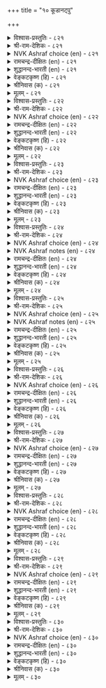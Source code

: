 +++
title = "१० कूडानट्पु"

+++


<details><summary>विश्वास-प्रस्तुतिः - ८२१</summary>

सीरिडम् काणिन् ऎऱिदऱ्कुप् पट् टडै  
नेरा निरन्दवर् नट्पु।       ८२१
</details>

<details><summary>श्री-राम-देशिकः - ८२१</summary>

अधिकारः ८३. आन्तरस्नेहशून्यता  
हार्दस्नेहविहीनस्य बाह्यस्नेहं वितन्वतः ।  
मैत्री भग्ना भवेत् स्वर्णमयःखण्डगतं यथा ॥ ८२१॥
</details>

<details><summary>NVK Ashraf choice (en) - ८२१</summary>

०८२१
Posing friends treat you like an anvil
To strike you at the opportune time. *
(S.M. Diaz), (K. Krishnaswamy & Vijaya Ramkumar)
</details>

<details><summary>रामचन्द्र-दीक्षितः (en) - ८२१</summary>

821 cīrviṭam kāṇiṉ eṟitaṟkup paṭṭaṭai  
nērā nirantavar naṭpu.

821\. Friendship of the wicked is but a pretext to stab you cunningly in an unwary mood.  
</details>

<details><summary>शुद्धानन्द-भारती (en) - ८२१</summary>

1\. சீரிடம் காணின் எறிதற்குப் பட்டடை  
நேரா நிரந்தவர் நட்பு.  
The friendship by an enemy shown  
Is anvil in time, to strike you down.        821  
</details>

<details><summary>वेङ्कटकृष्ण (हि) - ८२१</summary>

821
अंतरंग मैत्री नहीं, पर केवल बहिरंग ।  
अवसर पा वह पीटती, पकड़ निहाई ढ़ंग ।  
</details>

<details><summary>श्रीनिवास (क) - ८२१</summary>

821. मनःपूर्वकवागि अल्लदॆ केवल तोरिकॆगॆ हॊन्दिकॊण्डवर स्नेहवु समय बन्दाग आपत्तु तरुव बलिगल्लागुवुदु.

</details>

<details><summary>मूलम् - ८२१</summary>

सीरिडम् काणिन् ऎऱिदऱ्कुप् पट् टडै  
नेरा निरन्दवर् नट्पु।       ८२१
</details>

<details><summary>विश्वास-प्रस्तुतिः - ८२२</summary>

इनम्बोण्ड्रु इनमल्लार् केण्मै मगळिर्  
मनम्बोल वेऱु पडुम्।       ८२२
</details>

<details><summary>श्री-राम-देशिकः - ८२२</summary>

चित्ते सौहार्दहीनस्य मित्रवन्नटतो बहिः ।  
सौहार्दमङ्गनाचित्तसमं परिणतं भवेत् ॥ ८२२॥
</details>

<details><summary>NVK Ashraf choice (en) - ८२२</summary>

०८२२
Fickle as a woman's heart is the friendship of those
Who act like friends.
(P.S. Sundaram), (N.V.K. Ashraf)
</details>

<details><summary>रामचन्द्र-दीक्षितः (en) - ८२२</summary>

822 iṉampōṉṟu iṉamallār kēṇmai makaḷir  
maṉampōla vēṟu paṭum.

822\. Inconstant as the heart of a woman is the false friendship of seeming friends.  
</details>

<details><summary>शुद्धानन्द-भारती (en) - ८२२</summary>

2\. இனம்போன்று இனமல்லார் கேண்மை மகளிர்  
மனம்போல வேறு படும்.  
Who pretend kinship but are not  
Their friendship's fickle like woman's heart.        822  
</details>

<details><summary>वेङ्कटकृष्ण (हि) - ८२२</summary>

822
बन्धु सदृश पर बन्धु नहिं, उनकी मैत्री-बान ।  
है परिवर्तनशील ही, नारी-चित्त समान ॥
</details>

<details><summary>श्रीनिवास (क) - ८२२</summary>

822. स्नेहितरन्तॆ तोरिसिकॊण्डु, स्नेहितरागदिरुववर गॆळॆतनवु, हॆङ्गसर मनस्सिनन्तॆ, हॊरगॊन्दु ऒळगॊन्दु आगिरुवुदु.

</details>

<details><summary>मूलम् - ८२२</summary>

इनम्बोण्ड्रु इनमल्लार् केण्मै मगळिर्  
मनम्बोल वेऱु पडुम्।       ८२२
</details>

<details><summary>विश्वास-प्रस्तुतिः - ८२३</summary>

पलनल्ल कट्रक् कडैत्तु मननल्लर्  
आगुदल् माणार्क् करिदु।      ८२३
</details>

<details><summary>श्री-राम-देशिकः - ८२३</summary>

अधीतेष्वपि शास्त्रेषु हार्दमैत्र्या प्रवर्तनम् ।  
नैव साध्यं भवेत्तेषां ये भवन्ति विरोधिनः ॥ ८२३॥
</details>

<details><summary>NVK Ashraf choice (en) - ८२३</summary>

०८२३
Hard for the ignoble to be good-hearted,
No matter how well educated they are. *
(M.S. Poornalingam Pillai)
</details>

<details><summary>रामचन्द्र-दीक्षितः (en) - ८२३</summary>

823 palanalla kaṟṟak kaṭaittum maṉanallar  
ākutal māṇārkku aritu.

823\. A wicked heart never mellows with learning.  
</details>

<details><summary>शुद्धानन्द-भारती (en) - ८२३</summary>

3\. பலநல்ல கற்றக் கடைத்தும் மனம்நல்லர்  
ஆகுதல் மாணார்க்கு அரிது.  
They may be vast in good studies  
But heartfelt-love is hard for foes.        823  
</details>

<details><summary>वेङ्कटकृष्ण (हि) - ८२३</summary>

823
सद्‍ग्रंथों का अध्ययन, यद्यपि किया अनेक ।  
शत्रु कभी होंगे नहीं, स्नेह-मना सविवेक ॥
</details>

<details><summary>श्रीनिवास (क) - ८२३</summary>

823. हलवु ऒळॆय ग्रन्थगळन्नु ओदिकॊण्डु विद्यावन्तरागिद्दरू मनस्सिनल्लि ऒळ्ळॆयवरागिरुवुदु, अल्प मनस्करिगॆ (हगॆगळिगॆ) असाध्य.

</details>

<details><summary>मूलम् - ८२३</summary>

पलनल्ल कट्रक् कडैत्तु मननल्लर्  
आगुदल् माणार्क् करिदु।      ८२३
</details>

<details><summary>विश्वास-प्रस्तुतिः - ८२४</summary>

मुगत्तिन् इनिय नगाअ अगत्तिन्ना  
वञ्जरै अञ्जप् पडुम्।       ८२४
</details>

<details><summary>श्री-राम-देशिकः - ८२४</summary>

बहिर्हास्यमुखो भूत्वा चित्ते द्रोहं चिकीर्षतः ।  
वञ्चकस्य तु सौहर्दं दूरे कुरु भयान्वितः ॥ ८२४॥
</details>

<details><summary>NVK Ashraf choice (en) - ८२४</summary>

०८२४
Beware of those deceits who, with a smiling face,
Conceal bitterness in their hearts.
(N.V.K. Ashraf)
</details>

<details><summary>NVK Ashraf notes (en) - ८२४</summary>

८२४. Compare with ७८६. "A smiling face alone makes no friendship, but the heart should also smile with the face." * - (V. Ramasamy)
</details>

<details><summary>रामचन्द्र-दीक्षितः (en) - ८२४</summary>

824 mukattiṉ iṉiya nakāa akattuiṉṉā  
vañcarai añcap paṭum.

824\. Fear those who smile and smile but are villainy at heart.  
</details>

<details><summary>शुद्धानन्द-भारती (en) - ८२४</summary>

4\. முகத்தின் இனிய நகாஅ அகத்தின்னா  
வஞ்சரை அஞ்சப் படும்.  
Fear foes whose face has winning smiles  
Whose heart is full of cunning guiles.        824  
</details>

<details><summary>वेङ्कटकृष्ण (हि) - ८२४</summary>

824
मुख पर मधुर हँसी सहित, हृदय वैर से पूर ।  
ऐसे लोगों से डरो, ये हैं वंचक कूर ॥
</details>

<details><summary>श्रीनिवास (क) - ८२४</summary>

824. कण्डाग मुखदल्लि स्नेहद नगॆ सूसुत्त हृदयदल्लि कॆट्टद्दन्नु ऎणिसुव वञ्चकरन्नु कण्डु हॆदरि दूरविरबेकु.

</details>

<details><summary>मूलम् - ८२४</summary>

मुगत्तिन् इनिय नगाअ अगत्तिन्ना  
वञ्जरै अञ्जप् पडुम्।       ८२४
</details>

<details><summary>विश्वास-प्रस्तुतिः - ८२५</summary>

मनत्तिन् अमैया तवरै ऎनैत्तॊण्ड्रुम्  
सॊल्लिनाल् तेऱऱ्पाट्रु अण्ड्रु।      ८२५
</details>

<details><summary>श्री-राम-देशिकः - ८२५</summary>

कृत्वान्यभावं मनसि स्नेहमाचरतो बहिः ।  
श्रुत्वा वार्तां च कार्येषु प्रवृत्तिर्न वरा मता ॥ ८२५॥
</details>

<details><summary>NVK Ashraf choice (en) - ८२५</summary>

०८२५
Trust not the mere words of those
Whose minds don't agree with us. *
(P.S. Sundaram)
</details>

<details><summary>NVK Ashraf notes (en) - ८२५</summary>

८२५: A short and crisp translation but not close to original: "When minds do not agree don't trust mere words" - (P.S. Sundaram)
</details>

<details><summary>रामचन्द्र-दीक्षितः (en) - ८२५</summary>

825 maṉattiṉ amaiyā tavarai eṉaittoṉṟum  
colliṉāl tēṟaṟpāṟṟu aṉṟu.

825\. It is impossible to convince those whose minds do not agree.  
</details>

<details><summary>शुद्धानन्द-भारती (en) - ८२५</summary>

5\. மனத்தின் அமையா தவரை எனைத்தொன்றும்  
சொல்லினால் தேறற்பாற்று அன்று.  
Do not trust in what they tell  
Whose mind with your mind goes ill.        825  
</details>

<details><summary>वेङ्कटकृष्ण (हि) - ८२५</summary>

825
जिससे मन मिलता नहीं, उसका सुन वच मात्र ।  
किसी विषय में मत समझ, उसे भरोसा पात्र ॥
</details>

<details><summary>श्रीनिवास (क) - ८२५</summary>

825. तम्मॊडनॆ मनस्सिनल्लि हॊन्दाणिकॆ इल्लदवर यावॊन्दु मातिनल्लू विश्वासविडकूडदु.

</details>

<details><summary>मूलम् - ८२५</summary>

मनत्तिन् अमैया तवरै ऎनैत्तॊण्ड्रुम्  
सॊल्लिनाल् तेऱऱ्पाट्रु अण्ड्रु।      ८२५
</details>

<details><summary>विश्वास-प्रस्तुतिः - ८२६</summary>

नट्टार्बोल् नल्लवै सॊल्लिनुम् ऒट्टार्सॊल्  
ऒल्लै उणरप् पडुम्।       ८२६
</details>

<details><summary>श्री-राम-देशिकः - ८२६</summary>

विरोधिनो मित्रसमं हितं वाक्यं ब्रुवन्तु वा ।  
अथापि तद्वचोभङ्ग्या तत्त्वं ज्ञायेत शीघ्रतः ॥ ८२६॥
</details>

<details><summary>NVK Ashraf choice (en) - ८२६</summary>

०८२६
A foe's words though seem friendly and good
Can be read at once. *
(P.S. Sundaram)
</details>

<details><summary>रामचन्द्र-दीक्षितः (en) - ८२६</summary>

826 naṭṭārpōl nallavai colliṉum oṭṭārcol  
ollai uṇarap paṭum.

826\. Of what avail are the friendly words of your foe?  
</details>

<details><summary>शुद्धानन्द-भारती (en) - ८२६</summary>

6\. நட்டார்போல் நல்லவை சொல்லினும் ஒட்டார்சொல்  
ஒல்லை உணரப் படும்.  
The words of foes is quickly seen  
Though they speak like friends in fine.        826  
</details>

<details><summary>वेङ्कटकृष्ण (हि) - ८२६</summary>

826
यद्यपि बोलें मित्र सम, हितकर वचन गढ़ंत ।  
शत्रु-वचन की व्यर्थता, होती प्रकट तुरंत ॥
</details>

<details><summary>श्रीनिवास (क) - ८२६</summary>

826. हगॆगळ मातु, स्नेहितर मातिनन्तॆ ऒळ्ळॆयुदन्ने हेळिदरू अदरल्लिरुव केडिन दनि, कूडले बयलागुत्तदॆ.

</details>

<details><summary>मूलम् - ८२६</summary>

नट्टार्बोल् नल्लवै सॊल्लिनुम् ऒट्टार्सॊल्  
ऒल्लै उणरप् पडुम्।       ८२६
</details>

<details><summary>विश्वास-प्रस्तुतिः - ८२७</summary>

सॊल्वणक्कम् ऒन्नार्गण् कॊळ्ळऱ्क विल्वणक्कम्  
तीङ्गु कुऱित्तमै यान्।      ८२७
</details>

<details><summary>श्री-राम-देशिकः - ८२७</summary>

प्राप्यापि नम्रतां चापः स्वभावाद् दुःखदो यथा ।  
विनयाढ्यं शत्रुवाक्यं तथानर्थकरं भवेत् ॥ ८२७॥
</details>

<details><summary>NVK Ashraf choice (en) - ८२७</summary>

०८२७
Trust not the bowing speech of your foe.
A bending bow is a sign of imminent danger.
(P.S. Sundaram), (N.V.K. Ashraf)
</details>

<details><summary>रामचन्द्र-दीक्षितः (en) - ८२७</summary>

827 colvaṇakkam oṉṉārkaṇ koḷḷaṟka vilvaṇakkam  
tīṅku kuṟittamai yāṉ.

827\. Do not trust the seeming humility of the enemy’s speech for the bow bends only to do harm.  
</details>

<details><summary>शुद्धानन्द-भारती (en) - ८२७</summary>

7\. சொல்வணக்கம் ஒன்னார்கண் கொள்ளற்க வில்வணக்கம்  
தீங்கு குறித்தமை யான்.  
Trust not the humble words of foes  
Danger darts from bending bows.        827  
</details>

<details><summary>वेङ्कटकृष्ण (हि) - ८२७</summary>

827
सूचक है आपत्ति का, धनुष नमन की बान ।  
सो रिपु-वचन-विनम्रता, निज हितकर मत जान ॥
</details>

<details><summary>श्रीनिवास (क) - ८२७</summary>

827. बिल्लिन डॊङ्कु अथवा बागुविकॆयु इन्नॊब्बर प्राणवन्नु तॆगॆयुवुदरिन्द कॆट्टद्दने सूचिसुवुदु; अदरन्तॆ, ऒल्लदवर मातिन वॆनय (डॊङ्कु) कूड; अदन्न्य् स्वीकरिसबारदु.

</details>

<details><summary>मूलम् - ८२७</summary>

सॊल्वणक्कम् ऒन्नार्गण् कॊळ्ळऱ्क विल्वणक्कम्  
तीङ्गु कुऱित्तमै यान्।      ८२७
</details>

<details><summary>विश्वास-प्रस्तुतिः - ८२८</summary>

तॊऴुदगै युळ्ळुम् पडैयॊडुङ्गुम् ऒन्नार्  
अऴुदगण् णीरुम् अनैत्तु।      ८२८
</details>

<details><summary>श्री-राम-देशिकः - ८२८</summary>

शत्रोरञ्जलिमश्येऽपि छन्नः स्यात् कठिनायुधः ।  
तथा शत्रोरश्रुपातः क्रूरायुधसमो भवेत् ॥ ८२८॥
</details>

<details><summary>NVK Ashraf choice (en) - ८२८</summary>

०८२८
Like a dagger concealed in folded hands
Is the mourning tears of foes. *
(P.S. Sundaram), (N.V.K. Ashraf)
</details>

<details><summary>रामचन्द्र-दीक्षितः (en) - ८२८</summary>

828 toḻutakai yuḷḷum paṭaiyoṭuṅkum oṉṉār  
aḻutakaṇ ṇīrum aṉaittu.

828\. The folded hands of the enemy in an attitude of devotion conceal a weapon. Likewise are his false tears.  
</details>

<details><summary>शुद्धानन्द-भारती (en) - ८२८</summary>

8\. தொழுதகை யுள்ளும் படையொடுங்கும் ஒன்னார்  
அழுதகண் ணீரும் அனைத்து.  
Adoring hands of foes hide arms  
Their sobbing tears have lurking harms.        828  
</details>

<details><summary>वेङ्कटकृष्ण (हि) - ८२८</summary>

828
जुड़े हाथ में शत्रु के, छिप रहता हथियार ।  
वैसी ही रिपु की रही, रुदन-अश्रु-जल-धार ॥
</details>

<details><summary>श्रीनिवास (क) - ८२८</summary>

828. (हगॆगळु) कैमुगिदु नमस्करिसुवागलू कैयॊळगॆ आयुधवन्नु अडगिसिट्टुकॊण्डिरुत्तारॆ; अवरु अत्तु सुरिसुव काण्णीरु कूड अदे बगॆयदु (वञ्चनॆयिन्द कूडिदुदु)

</details>

<details><summary>मूलम् - ८२८</summary>

तॊऴुदगै युळ्ळुम् पडैयॊडुङ्गुम् ऒन्नार्  
अऴुदगण् णीरुम् अनैत्तु।      ८२८
</details>

<details><summary>विश्वास-प्रस्तुतिः - ८२९</summary>

मिगच्चॆय्दु तम्मॆळ्ळु वारै नगच्चॆय्दु  
नट्पिनुळ् साप्पुल्लऱ्पाट्रु।       ८२९
</details>

<details><summary>श्री-राम-देशिकः - ८२९</summary>

भूत्वा बहिः स्निग्धसमो दूषयेद् हृदयेन् यः ।  
तमेव मार्गमाश्रित्य तस्य मैत्रीं विनाशय ॥ ८२९॥
</details>

<details><summary>NVK Ashraf choice (en) - ८२९</summary>

०८२९
Cajole and crush with friendly guise
Those who flatter you but despise within. *
( Shuddhananda Bharatiar), (P.S. Sundaram)
</details>

<details><summary>रामचन्द्र-दीक्षितः (en) - ८२९</summary>

829 mikacceytu tammauḷu vārai nakacceytu  
naṭpiṉuḷ cāppullaṟ pāṟṟu.

829\. Policy requires that hostility to a foe should be hidden under a smile.  
</details>

<details><summary>शुद्धानन्द-भारती (en) - ८२९</summary>

9\. மிகச்செய்து தம்எள்ளு வாரை நகச்செய்து  
நட்பினுள் சாப்புல்லற் பாற்று.  
In open who praise, at heart despise  
Cajole and crush them in friendly guise.        829  
</details>

<details><summary>वेङ्कटकृष्ण (हि) - ८२९</summary>

829
जो अति मैत्री प्रकट कर, मन में करता हास ।  
खुश कर मैत्री भाव से, करना उसका नाश ॥
</details>

<details><summary>श्रीनिवास (क) - ८२९</summary>

829. हॊरगॆ मिगिलाद स्नेहवन्नु तोरिसुत्त ऒळगॊळगे तम्मन्नु निन्दिसुव हगॆगळॊडनॆ, अरसनादवनु तानू स्नेहवन्नु प्रकटिसि, ऒळगे आ स्नेहवु नशिसुवन्तॆ वर्तिसबेकु.

</details>

<details><summary>मूलम् - ८२९</summary>

मिगच्चॆय्दु तम्मॆळ्ळु वारै नगच्चॆय्दु  
नट्पिनुळ् साप्पुल्लऱ्पाट्रु।       ८२९
</details>

<details><summary>विश्वास-प्रस्तुतिः - ८३०</summary>

पगैनट्पाम् कालम् वरुङ्गाल् मुगनट्टु  
अगनट्पु ऒरीइ विडल्।       ८३०
</details>

<details><summary>श्री-राम-देशिकः - ८३०</summary>

शत्रुभिः सह मैत्र्यां च प्रसक्तायां मुखे परम् ।  
प्रसर्श्य मैत्रीं हार्दां तां मैत्रीं छिन्धि निरन्तरम् ॥ ८३०॥
</details>

<details><summary>NVK Ashraf choice (en) - ८३०</summary>

०८३०
While playing a friend to foes, keep a friendly face
But banish them from thy heart.
(J. Narayanaswamy), (Satguru Subramuniyaswami)
</details>

<details><summary>रामचन्द्र-दीक्षितः (en) - ८३०</summary>

830 pakainaṭpām kālam varuṅkāl mukanaṭṭu  
akanaṭpu orīi viṭal.

830\. When the enemy pretends alliance, receive him with outward smile and inward distrust.  
</details>

<details><summary>शुद्धानन्द-भारती (en) - ८३०</summary>

10\. பகைநட்பாம் காலம் வருங்கால் முகநட்டு  
அகநட்பு ஒரீஇ விடல்  
When foes, in time, play friendship's part  
Feign love on face but not in heart.        830  
</details>

<details><summary>वेङ्कटकृष्ण (हि) - ८३०</summary>

830
शत्रु, मित्र जैसा बने, जब आवे यह काल ।  
मुख पर मैत्री प्रकट कर, मन से उसे निकाल ॥
</details>

<details><summary>श्रीनिवास (क) - ८३०</summary>

830. हगॆगळु स्नेहितरागुव काल बन्दाग, अरसनु मुखदल्लि स्नेहवन्नु प्रकटिसि, मनस्सिनल्लि आ स्नेहवन्नु तॊडॆदु हाकबेकु. स्वल्प कालद नन्तर बहिरङ्गवागियू आ स्नेहवन्नु कैबिडबेकु.
</details>

<details><summary>मूलम् - ८३०</summary>

पगैनट्पाम् कालम् वरुङ्गाल् मुगनट्टु  
अगनट्पु ऒरीइ विडल्।       ८३०
</details>
